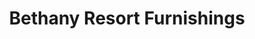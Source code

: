---
title: "Bethany Resort Furnishings"
url: /bethany-beach/bethany-resort-furnishings/
shop: furniture
---